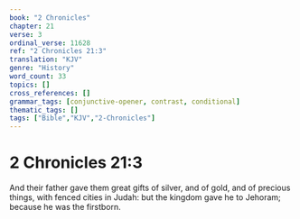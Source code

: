 ```yaml
---
book: "2 Chronicles"
chapter: 21
verse: 3
ordinal_verse: 11628
ref: "2 Chronicles 21:3"
translation: "KJV"
genre: "History"
word_count: 33
topics: []
cross_references: []
grammar_tags: [conjunctive-opener, contrast, conditional]
thematic_tags: []
tags: ["Bible","KJV","2-Chronicles"]
---
```


# 2 Chronicles 21:3

And their father gave them great gifts of silver, and of gold, and of precious things, with fenced cities in Judah: but the kingdom gave he to Jehoram; because he was the firstborn.
